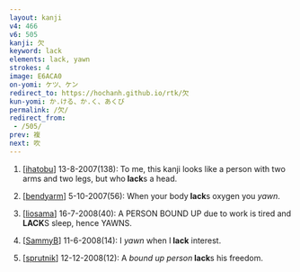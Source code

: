 ```yaml
---
layout: kanji
v4: 466
v6: 505
kanji: 欠
keyword: lack
elements: lack, yawn
strokes: 4
image: E6ACA0
on-yomi: ケツ、ケン
redirect_to: https://hochanh.github.io/rtk/欠
kun-yomi: か.ける、か.く、あくび
permalink: /欠/
redirect_from:
 - /505/
prev: 複
next: 吹
---
```


1) [<a href="http://kanji.koohii.com/profile/ihatobu">ihatobu</a>] 13-8-2007(138): To me, this kanji looks like a person with two arms and two legs, but who<strong> lack</strong>s a head.

2) [<a href="http://kanji.koohii.com/profile/bendyarm">bendyarm</a>] 5-10-2007(56): When your body<strong> lack</strong>s oxygen you <em>yawn</em>.

3) [<a href="http://kanji.koohii.com/profile/liosama">liosama</a>] 16-7-2008(40): A PERSON BOUND UP due to work is tired and<strong> LACK</strong>S sleep, hence YAWNS.

4) [<a href="http://kanji.koohii.com/profile/SammyB">SammyB</a>] 11-6-2008(14): I <em>yawn</em> when I<strong> lack</strong> interest.

5) [<a href="http://kanji.koohii.com/profile/sprutnik">sprutnik</a>] 12-12-2008(12): A <em>bound up</em> <em>person</em><strong> lack</strong>s his freedom.

